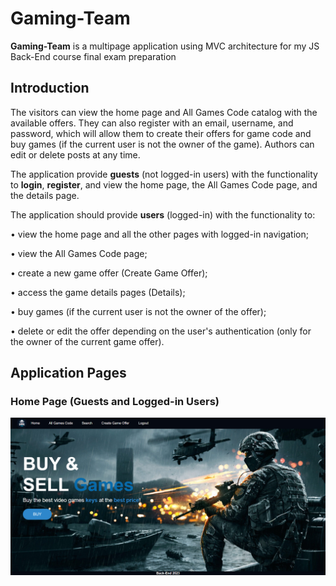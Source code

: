 # Gaming-Team
**Gaming-Team** is a multipage application using MVC architecture for my JS Back-End course final exam preparation

## Introduction
The visitors can view the home page and All Games Code catalog with the available offers. They can also register with an email, username, and password, which will allow them to create their offers for game code and buy games (if the current user is not the owner of the game). Authors can edit or delete posts at any time.

The application provide **guests** (not logged-in users) with the functionality to **login**, **register**, and view the home page, the All Games Code page, and the details page.

The application should provide **users** (logged-in) with the functionality to:

•	view the home page and all the other pages with logged-in navigation;

•	view the All Games Code page;

•	create а new game offer (Create Game Offer);

•	access the game details pages (Details);

•	buy games (if the current user is not the owner of the offer);

•	delete or edit the offer depending on the user's authentication (only for the owner of the current game offer).

## Application Pages

### Home Page (Guests and Logged-in Users) 
![home-page](https://github.com/Pavlov1881/Gaming-Team/blob/main/public/images/home-page.png)




